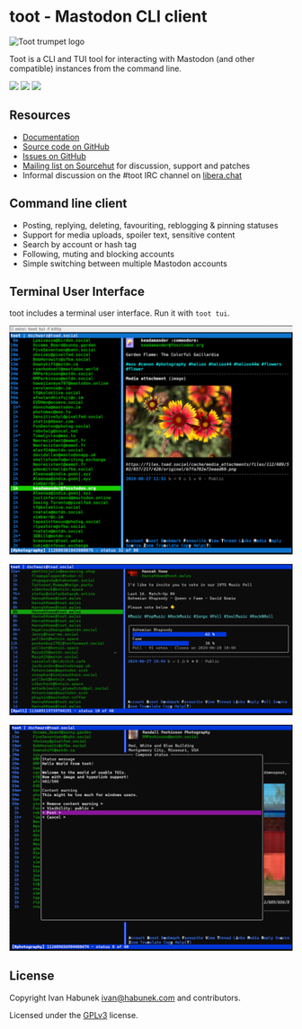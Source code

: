 toot - Mastodon CLI client
==========================

![Toot trumpet logo](./trumpet.png)

Toot is a CLI and TUI tool for interacting with Mastodon (and other compatible) instances from the command line.

[![](https://img.shields.io/badge/author-%40ihabunek-blue.svg?maxAge=3600&style=flat-square)](https://mastodon.social/@ihabunek)
[![](https://img.shields.io/github/license/ihabunek/toot.svg?maxAge=3600&style=flat-square)](https://opensource.org/licenses/GPL-3.0)
[![](https://img.shields.io/pypi/v/toot.svg?maxAge=3600&style=flat-square)](https://pypi.python.org/pypi/toot)

Resources
---------

* [Documentation](https://toot.bezdomni.net/)
* [Source code on GitHub](https://github.com/ihabunek/toot)
* [Issues on GitHub](https://github.com/ihabunek/toot/issues)
* [Mailing list on Sourcehut](https://lists.sr.ht/~ihabunek/toot-discuss) for discussion, support and patches
* Informal discussion on the #toot IRC channel on [libera.chat](https://libera.chat/)

Command line client
-------------------

* Posting, replying, deleting, favouriting, reblogging & pinning statuses
* Support for media uploads, spoiler text, sensitive content
* Search by account or hash tag
* Following, muting and blocking accounts
* Simple switching between multiple Mastodon accounts

Terminal User Interface
-----------------------

toot includes a terminal user interface. Run it with `toot tui`.

![](images/tui_list.png)

![](images/tui_poll.png)

![](images/tui_compose.png)

License
-------

Copyright Ivan Habunek <ivan@habunek.com> and contributors.

Licensed under the [GPLv3](http://www.gnu.org/licenses/gpl-3.0.html) license.
